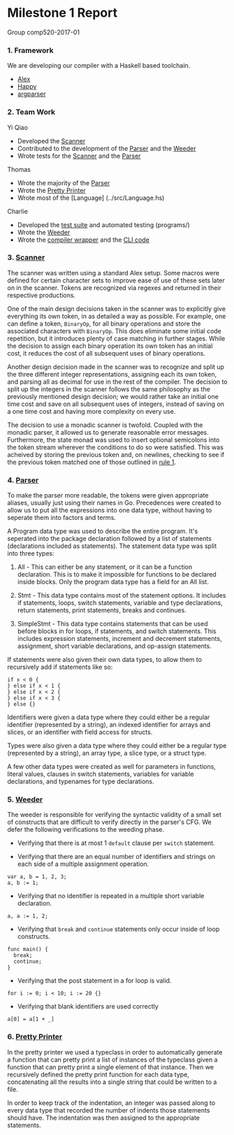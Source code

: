 # Milestone 1 Report
Group comp520-2017-01

### 1. Framework
We are developing our compiler with a Haskell based toolchain.

- [Alex](https://www.haskell.org/alex/)
- [Happy](https://www.haskell.org/happy/)
- [argparser](http://hackage.haskell.org/package/argparser)

### 2. Team Work
Yi Qiao
- Developed the [Scanner](../src/Scanner.x)
- Contributed to the development of the [Parser](../src/Parser.y) and the [Weeder](../src/Weeder.hs)
- Wrote tests for the [Scanner](../src/Scanner.x) and the [Parser](../src/Parser.y)

Thomas
- Wrote the majority of the [Parser](../src/Parser.y)
- Wrote the [Pretty Printer](../src/Pretty.hs)
- Wrote most of the [Language] (../src/Language.hs)

Charlie
- Developed the [test suite](../programs/) and automated testing (programs/)
- Wrote the [Weeder](../src/Weeder.hs)
- Wrote the [compiler wrapper](../src/GoLite.hs) and the [CLI code](../app/Main.hs)


### 3. [Scanner](../src/Scanner.x)
The scanner was written using a standard Alex setup. Some macros were defined for certain character sets to improve ease of use of these sets later on in the scanner. Tokens are recognized via regexes and returned in their respective productions.   

One of the main design decisions taken in the scanner was to explicitly give everything its own token, in as detailed a way as possible. For example, one can define a token, ```BinaryOp```, for all binary operations and store the associated characters with ```BinaryOp```. This does eliminate some initial code repetition, but it introduces plenty of case matching in further stages. While the decision to assign each binary operation its own token has an initial cost, it reduces the cost of all subsequent uses of binary operations.   

Another design decision made in the scanner was to recognize and split up the three different integer representations, assigning each its own token, and parsing all as decimal for use in the rest of the compiler. The decision to split up the integers in the scanner follows the same philosophy as the previously mentioned design decision; we would rather take an initial one time cost and save on all subsequent uses of integers, instead of saving on a one time cost and having more complexity on every use.

The decision to use a monadic scanner is twofold. Coupled with the monadic parser, it allowed us to generate reasonable error messages. Furthermore, the state monad was used to insert optional semicolons into the token stream wherever the conditions to do so were satisfied. This was acheived by storing the previous token and, on newlines, checking to see if the previous token matched one of those outlined in [rule 1](https://golang.org/ref/spec#Semicolons).


### 4. [Parser](../src/Parser.hs)
To make the parser more readable, the tokens were given appropriate aliases, usually just using their names in Go. Precedences were created to allow us to put all the expressions into one data type, without having to seperate them into factors and terms.

A Program data type was used to describe the entire program. It's seperated into the package declaration followed by a list of statements (declarations included as statements). The statement data type was split into three types:

1. All - This can either be any statement, or it can be a function declaration. This is to make it impossible for functions to be declared inside blocks. Only the program data type has a field for an All list.

2. Stmt - This data type contains most of the statement options. It includes if statements, loops, switch statements, variable and type declarations, return statements, print statements, breaks and continues.

3. SimpleStmt - This data type contains statements that can be used before blocks in for loops, if statements, and switch statements. This includes expression statements, increment and decrement statements, assignment, short variable declarations, and op-assign statements.

If statements were also given their own data types, to allow them to recursively add if statements like so:
```
if x < 0 {
} else if x < 1 {
} else if x < 2 {
} else if x < 3 {
} else {}
```
Identifiers were given a data type where they could either be a regular identifier (represented by a string), an indexed identifier for arrays and slices, or an identifier with field access for structs.

Types were also given a data type where they could either be a regular type (represented by a string), an array type, a slice type, or a struct type.

A few other data types were created as well for parameters in functions, literal values, clauses in switch statements, variables for variable declarations, and typenames for type declarations.

### 5. [Weeder](../src/Weeder.hs)
The weeder is responsible for verifying the syntactic validity of a small set of constructs that are difficult to verify directly in the parser's CFG. We defer the following verifications to the weeding phase.

- Verifying that there is at most 1 `default` clause per `switch` statement.

- Verifying that there are an equal number of identifiers and strings on each side of a multiple assignment operation.
```
var a, b = 1, 2, 3;
a, b := 1;
```

- Verifying that no identifier is repeated in a multiple short variable declaration.
```
a, a := 1, 2;
```

- Verifying that `break` and `continue` statements only occur inside of loop constructs.
```
func main() {
  break;
  continue;
}
```

- Verifying that the post statement in a for loop is valid.
```
for i := 0; i < 10; i := 20 {}
```

- Verifying that blank identifiers are used correctly
```
a[0] = a[1 + _]
```

### 6. [Pretty Printer](../src/Pretty.hs)
In the pretty printer we used a typeclass in order to automatically generate a function that can pretty print a list of instances of the typeclass given a function that can pretty print a single element of that instance. Then we recursively defined the pretty print function for each data type, concatenating all the results into a single string that could be written to a file.

In order to keep track of the indentation, an integer was passed along to every data type that recorded the number of indents those statements should have. The indentation was then assigned to the appropriate statements.
